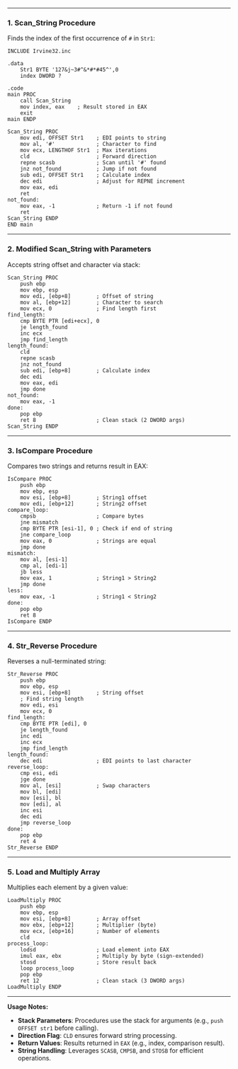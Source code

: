 
---

### **1. Scan_String Procedure**  
Finds the index of the first occurrence of `#` in `Str1`:  
```assembly
INCLUDE Irvine32.inc

.data
    Str1 BYTE '127&j~3#^&*#*#45^',0
    index DWORD ?

.code
main PROC
    call Scan_String
    mov index, eax    ; Result stored in EAX
    exit
main ENDP

Scan_String PROC
    mov edi, OFFSET Str1    ; EDI points to string
    mov al, '#'             ; Character to find
    mov ecx, LENGTHOF Str1  ; Max iterations
    cld                     ; Forward direction
    repne scasb             ; Scan until '#' found
    jnz not_found           ; Jump if not found
    sub edi, OFFSET Str1    ; Calculate index
    dec edi                 ; Adjust for REPNE increment
    mov eax, edi
    ret
not_found:
    mov eax, -1             ; Return -1 if not found
    ret
Scan_String ENDP
END main
```

---

### **2. Modified Scan_String with Parameters**  
Accepts string offset and character via stack:  
```assembly
Scan_String PROC
    push ebp
    mov ebp, esp
    mov edi, [ebp+8]        ; Offset of string
    mov al, [ebp+12]        ; Character to search
    mov ecx, 0              ; Find length first
find_length:
    cmp BYTE PTR [edi+ecx], 0
    je length_found
    inc ecx
    jmp find_length
length_found:
    cld
    repne scasb
    jnz not_found
    sub edi, [ebp+8]        ; Calculate index
    dec edi
    mov eax, edi
    jmp done
not_found:
    mov eax, -1
done:
    pop ebp
    ret 8                   ; Clean stack (2 DWORD args)
Scan_String ENDP
```

---

### **3. IsCompare Procedure**  
Compares two strings and returns result in EAX:  
```assembly
IsCompare PROC
    push ebp
    mov ebp, esp
    mov esi, [ebp+8]        ; String1 offset
    mov edi, [ebp+12]       ; String2 offset
compare_loop:
    cmpsb                   ; Compare bytes
    jne mismatch
    cmp BYTE PTR [esi-1], 0 ; Check if end of string
    jne compare_loop
    mov eax, 0              ; Strings are equal
    jmp done
mismatch:
    mov al, [esi-1]
    cmp al, [edi-1]
    jb less
    mov eax, 1              ; String1 > String2
    jmp done
less:
    mov eax, -1             ; String1 < String2
done:
    pop ebp
    ret 8
IsCompare ENDP
```

---

### **4. Str_Reverse Procedure**  
Reverses a null-terminated string:  
```assembly
Str_Reverse PROC
    push ebp
    mov ebp, esp
    mov esi, [ebp+8]        ; String offset
    ; Find string length
    mov edi, esi
    mov ecx, 0
find_length:
    cmp BYTE PTR [edi], 0
    je length_found
    inc edi
    inc ecx
    jmp find_length
length_found:
    dec edi                 ; EDI points to last character
reverse_loop:
    cmp esi, edi
    jge done
    mov al, [esi]           ; Swap characters
    mov bl, [edi]
    mov [esi], bl
    mov [edi], al
    inc esi
    dec edi
    jmp reverse_loop
done:
    pop ebp
    ret 4
Str_Reverse ENDP
```

---

### **5. Load and Multiply Array**  
Multiplies each element by a given value:  
```assembly
LoadMultiply PROC
    push ebp
    mov ebp, esp
    mov esi, [ebp+8]        ; Array offset
    mov ebx, [ebp+12]       ; Multiplier (byte)
    mov ecx, [ebp+16]       ; Number of elements
    cld
process_loop:
    lodsd                   ; Load element into EAX
    imul eax, ebx           ; Multiply by byte (sign-extended)
    stosd                   ; Store result back
    loop process_loop
    pop ebp
    ret 12                  ; Clean stack (3 DWORD args)
LoadMultiply ENDP
```

---

**Usage Notes:**  
- **Stack Parameters**: Procedures use the stack for arguments (e.g., `push OFFSET str1` before calling).  
- **Direction Flag**: `CLD` ensures forward string processing.  
- **Return Values**: Results returned in `EAX` (e.g., index, comparison result).  
- **String Handling**: Leverages `SCASB`, `CMPSB`, and `STOSB` for efficient operations.  
